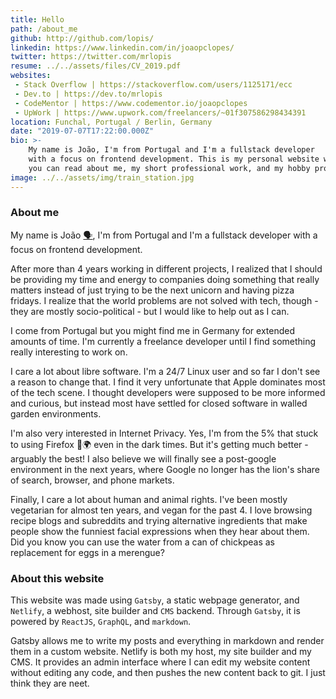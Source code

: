 ```yaml
---
title: Hello
path: /about_me
github: http://github.com/lopis/
linkedin: https://www.linkedin.com/in/joaopclopes/
twitter: https://twitter.com/mrlopis
resume: ../../assets/files/CV_2019.pdf
websites: 
 - Stack Overflow | https://stackoverflow.com/users/1125171/ecc
 - Dev.to | https://dev.to/mrlopis
 - CodeMentor | https://www.codementor.io/joaopclopes
 - UpWork | https://www.upwork.com/freelancers/~01f307586298434391
location: Funchal, Portugal / Berlin, Germany
date: "2019-07-07T17:22:00.000Z"
bio: >-
    My name is João, I'm from Portugal and I'm a fullstack developer
    with a focus on frontend development. This is my personal website where
    you can read about me, my short professional work, and my hobby projects.
image: ../../assets/img/train_station.jpg
---
```


### About me

My name is João [🗣](https://translate.google.com/translate_tts?ie=UTF-8&q=Jo%C3%A3o&tl=pt&total=1&idx=0&textlen=4&tk=329618.235746&client=webapp&prev=input), I'm from Portugal and I'm a fullstack developer with a focus on frontend development.

After more than 4 years working in different projects, I realized that I should be providing my time and energy to companies doing something that really matters instead of just trying to be the next unicorn and having pizza fridays. I realize that the world problems are not solved with tech, though - they are mostly socio-political - but I would like to help out as I can.

I come from Portugal but you might find me in Germany for extended amounts of time. I'm currently a freelance developer until I find something really interesting to work on.

I care a lot about libre software. I'm a 24/7 Linux user and so far I don't see a reason to change that. I find it very unfortunate that Apple dominates most of the tech scene. I thought developers were supposed to be more informed and curious, but instead most have settled for closed software in walled garden environments.

I'm also very interested in Internet Privacy. Yes, I'm from the 5% that stuck to using Firefox 🦊🌍 even in the dark times. But it's getting much better - arguably the best! I also believe we will finally see a post-google environment in the next years, where Google no longer has the lion's share of search, browser, and phone markets.

Finally, I care a lot about human and animal rights. I've been mostly vegetarian for almost ten years, and vegan for the past 4. I love browsing recipe blogs and subreddits and trying alternative ingredients that make people show the funniest facial expressions when they hear about them. Did you know you can use the water from a can of chickpeas as replacement for eggs in a merengue?

### About this website

This website was made using `Gatsby`, a static webpage generator, and `Netlify`, a webhost, site builder and `CMS` backend. Through `Gatsby`, it is powered by `ReactJS`, `GraphQL`, and `markdown`.

Gatsby allows me to write my posts and everything in markdown and render them in a custom website. Netlify is both my host, my site builder and my CMS. It provides an admin interface where I can edit my website content without editing any code, and then pushes the new content back to git. I just think they are neet.

